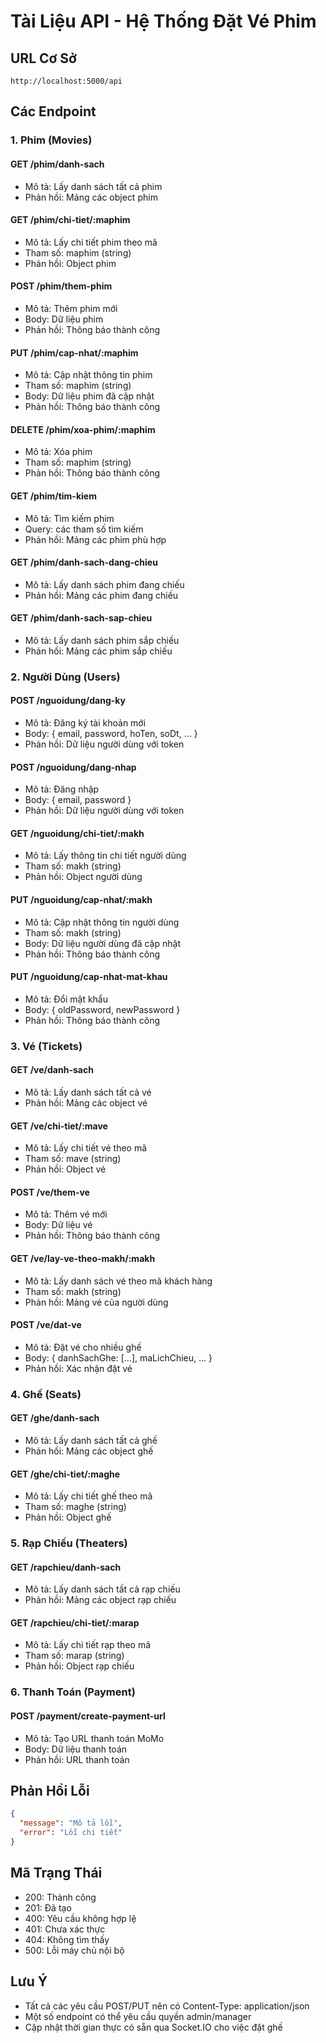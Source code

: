 # Tài Liệu API - Hệ Thống Đặt Vé Phim

## URL Cơ Sở

```
http://localhost:5000/api
```

## Các Endpoint

### 1. Phim (Movies)

#### GET /phim/danh-sach

- Mô tả: Lấy danh sách tất cả phim
- Phản hồi: Mảng các object phim

#### GET /phim/chi-tiet/:maphim

- Mô tả: Lấy chi tiết phim theo mã
- Tham số: maphim (string)
- Phản hồi: Object phim

#### POST /phim/them-phim

- Mô tả: Thêm phim mới
- Body: Dữ liệu phim
- Phản hồi: Thông báo thành công

#### PUT /phim/cap-nhat/:maphim

- Mô tả: Cập nhật thông tin phim
- Tham số: maphim (string)
- Body: Dữ liệu phim đã cập nhật
- Phản hồi: Thông báo thành công

#### DELETE /phim/xoa-phim/:maphim

- Mô tả: Xóa phim
- Tham số: maphim (string)
- Phản hồi: Thông báo thành công

#### GET /phim/tim-kiem

- Mô tả: Tìm kiếm phim
- Query: các tham số tìm kiếm
- Phản hồi: Mảng các phim phù hợp

#### GET /phim/danh-sach-dang-chieu

- Mô tả: Lấy danh sách phim đang chiếu
- Phản hồi: Mảng các phim đang chiếu

#### GET /phim/danh-sach-sap-chieu

- Mô tả: Lấy danh sách phim sắp chiếu
- Phản hồi: Mảng các phim sắp chiếu

### 2. Người Dùng (Users)

#### POST /nguoidung/dang-ky

- Mô tả: Đăng ký tài khoản mới
- Body: { email, password, hoTen, soDt, ... }
- Phản hồi: Dữ liệu người dùng với token

#### POST /nguoidung/dang-nhap

- Mô tả: Đăng nhập
- Body: { email, password }
- Phản hồi: Dữ liệu người dùng với token

#### GET /nguoidung/chi-tiet/:makh

- Mô tả: Lấy thông tin chi tiết người dùng
- Tham số: makh (string)
- Phản hồi: Object người dùng

#### PUT /nguoidung/cap-nhat/:makh

- Mô tả: Cập nhật thông tin người dùng
- Tham số: makh (string)
- Body: Dữ liệu người dùng đã cập nhật
- Phản hồi: Thông báo thành công

#### PUT /nguoidung/cap-nhat-mat-khau

- Mô tả: Đổi mật khẩu
- Body: { oldPassword, newPassword }
- Phản hồi: Thông báo thành công

### 3. Vé (Tickets)

#### GET /ve/danh-sach

- Mô tả: Lấy danh sách tất cả vé
- Phản hồi: Mảng các object vé

#### GET /ve/chi-tiet/:mave

- Mô tả: Lấy chi tiết vé theo mã
- Tham số: mave (string)
- Phản hồi: Object vé

#### POST /ve/them-ve

- Mô tả: Thêm vé mới
- Body: Dữ liệu vé
- Phản hồi: Thông báo thành công

#### GET /ve/lay-ve-theo-makh/:makh

- Mô tả: Lấy danh sách vé theo mã khách hàng
- Tham số: makh (string)
- Phản hồi: Mảng vé của người dùng

#### POST /ve/dat-ve

- Mô tả: Đặt vé cho nhiều ghế
- Body: { danhSachGhe: [...], maLichChieu, ... }
- Phản hồi: Xác nhận đặt vé

### 4. Ghế (Seats)

#### GET /ghe/danh-sach

- Mô tả: Lấy danh sách tất cả ghế
- Phản hồi: Mảng các object ghế

#### GET /ghe/chi-tiet/:maghe

- Mô tả: Lấy chi tiết ghế theo mã
- Tham số: maghe (string)
- Phản hồi: Object ghế

### 5. Rạp Chiếu (Theaters)

#### GET /rapchieu/danh-sach

- Mô tả: Lấy danh sách tất cả rạp chiếu
- Phản hồi: Mảng các object rạp chiếu

#### GET /rapchieu/chi-tiet/:marap

- Mô tả: Lấy chi tiết rạp theo mã
- Tham số: marap (string)
- Phản hồi: Object rạp chiếu

### 6. Thanh Toán (Payment)

#### POST /payment/create-payment-url

- Mô tả: Tạo URL thanh toán MoMo
- Body: Dữ liệu thanh toán
- Phản hồi: URL thanh toán

## Phản Hồi Lỗi

```json
{
  "message": "Mô tả lỗi",
  "error": "Lỗi chi tiết"
}
```

## Mã Trạng Thái

- 200: Thành công
- 201: Đã tạo
- 400: Yêu cầu không hợp lệ
- 401: Chưa xác thực
- 404: Không tìm thấy
- 500: Lỗi máy chủ nội bộ

## Lưu Ý

- Tất cả các yêu cầu POST/PUT nên có Content-Type: application/json
- Một số endpoint có thể yêu cầu quyền admin/manager
- Cập nhật thời gian thực có sẵn qua Socket.IO cho việc đặt ghế
